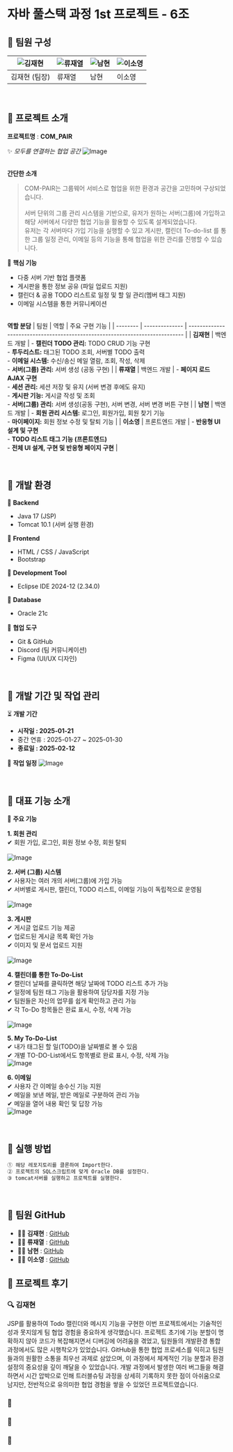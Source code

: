 # **자바 풀스택 과정 1st 프로젝트 - 6조**  
## 🌟 팀원 구성  
| ![김재현](https://github.com/kod0406.png) | ![류재열](https://github.com/fbwoduf112.png?size=100) | ![남현](https://github.com/hyun3138.png?size=100) | ![이소영](https://github.com/SoYoungLEE-me.png?size=100) |
| --- | --- | --- | --- |
| 김재현 (팀장) | 류재열 |  남현 | 이소영 |

<br>

##  🌟 프로젝트 소개  
**프로젝트명** : **COM_PAIR**

✨ *모두를 연결하는 협업 공간*
![Image](https://github.com/user-attachments/assets/e80abeb3-edb8-4da1-8808-4c171bf7f8bf)

<br>  **간단한 소개**  

> COM-PAIR는 그룹웨어 서비스로 협업을 위한 환경과 공간을 고민하며 구상되었습니다.  
<br> 서버 단위의 그룹 관리 시스템을 기반으로, 유저가 원하는 서버(그룹)에 가입하고 해당 서버에서 다양한 협업 기능을 활용할 수 있도록 설계되었습니다.  
> 유저는 각 서버마다 가입 기능을 실행할 수 있고 게시판, 캘린더 To-do-list 를 통한 그룹 일정 관리, 이메일 등의 기능을 통해 협업을 위한 관리를 진행할 수 있습니다.

🎯 **핵심 기능**
* 다중 서버 기반 협업 플랫폼
* 게시판을 통한 정보 공유 (파일 업로드 지원)
* 캘린더 & 공용 TODO 리스트로 일정 및 할 일 관리(멤버 태그 지원)
* 이메일 시스템을 통한 커뮤니케이션

<br>**역할 분담** 
| 팀원     | 역할           | 주요 구현 기능                                                                 |
| -------- | -------------- | ---------------------------------------------------------------------------- |
| **김재현** | 백엔드 개발    | - **캘린더 TODO 관리:** TODO CRUD 기능 구현 <br> - **투두리스트:** 태그된 TODO 조회, 서버별 TODO 출력 <br> - **이메일 시스템:** 수신/송신 메일 열람, 조회, 작성, 삭제 <br> - **서버(그룹) 관리:** 서버 생성 (공동 구현) |
| **류재열** | 백엔드 개발    | - **페이지 로드 AJAX 구현** <br> - **세션 관리:** 세션 저장 및 유지 (서버 변경 후에도 유지) <br> - **게시판 기능:** 게시글 작성 및 조회 <br> - **서버(그룹) 관리:** 서버 생성(공동 구현), 서버 변경, 서버 변경 버튼 구현 |
| **남현**   | 백엔드 개발    | - **회원 관리 시스템:** 로그인, 회원가입, 회원 찾기 기능 <br> - **마이페이지:** 회원 정보 수정 및 탈퇴 기능 |
| **이소영** | 프론트엔드 개발 | - **반응형 UI 설계 및 구현** <br> - **TODO 리스트 태그 기능 (프론트엔드)** <br> - **전체 UI 설계, 구현 및 반응형 페이지 구현** |

<br>

## 🌟 개발 환경  

📌 **Backend**  
- Java 17 (JSP)
- Tomcat 10.1 (서버 실행 환경)

📌 **Frontend**  
- HTML / CSS / JavaScript
- Bootstrap

📌 **Development Tool**  
- Eclipse IDE 2024-12 (2.34.0)

📌 **Database**  
- Oracle 21c

📌 **협업 도구**  
- Git & GitHub  
- Discord (팀 커뮤니케이션)  
- Figma (UI/UX 디자인)

<br>

## 🌟 개발 기간 및 작업 관리  
⏳ **개발 기간**  
- **시작일 : 2025-01-21**
- 중간 연휴 : 2025-01-27 ~ 2025-01-30
- **종료일 : 2025-02-12**

📌 **작업 일정**
![Image](https://github.com/user-attachments/assets/c36321bc-2d7f-4403-8a5e-9e4f6a2b3713)


  <br>

## 🌟 대표 기능 소개  
📌 **주요 기능**<br>  

 **1. 회원 관리**   
    ✔ 회원 가입, 로그인, 회원 정보 수정, 회원 탈퇴<br>   
    ![Image](https://github.com/user-attachments/assets/9cd00761-43c8-47a2-815b-ea8b5f05c827)

 **2. 서버 (그룹) 시스템**   
    ✔ 사용자는 여러 개의 서버(그룹)에 가입 가능  
    ✔ 서버별로 게시판, 캘린더, TODO 리스트, 이메일 기능이 독립적으로 운영됨<br>  
    ![Image](https://github.com/user-attachments/assets/d31cd364-2b69-4de6-8589-b8e8da5a5267)

 **3. 게시판**   
    ✔ 게시글 업로드 기능 제공  
    ✔ 업로드된 게시글 목록 확인 가능  
    ✔ 이미지 및 문서 업로드 지원<br>  
    ![Image](https://github.com/user-attachments/assets/9b75dab9-df57-4560-a138-c2fc1bb8ac5c)

 **4. 캘린더를 통한 To-Do-List**   
    ✔ 캘린더 날짜를 클릭하면 해당 날짜에 TODO 리스트 추가 가능  
    ✔ 일정에 팀원 태그 기능을 활용하여 담당자를 지정 가능  
    ✔ 팀원들은 자신의 업무를 쉽게 확인하고 관리 가능  
    ✔ 각 To-Do 항목들은 완료 표시, 수정, 삭제 가능<br>  
    ![Image](https://github.com/user-attachments/assets/33af1863-3357-4017-8626-c6ff0acaa52e)

 **5. My To-Do-List**  
    ✔ 내가 태그된 할 일(TODO)을 날짜별로 볼 수 있음    
    ✔ 개별 TO-DO-List에서도 항목별로 완료 표시, 수정, 삭제 가능<br>
    ![Image](https://github.com/user-attachments/assets/560fba99-c3e5-463a-89ef-107d50989542)

 **6. 이메일**   
     ✔ 사용자 간 이메일 송수신 기능 지원  
     ✔ 메일을 보낸 메일, 받은 메일로 구분하여 관리 가능  
     ✔ 메일을 열어 내용 확인 및 답장 가능<br>
     ![Image](https://github.com/user-attachments/assets/e2558f48-75a9-4c5a-a6bf-491dae9f49b0)
     
<br>

## 🌟 실행 방법  
```bash
① 해당 레포지토리를 클론하여 Import한다.
② 프로젝트의 SQL스크립트에 맞게 Oracle DB를 설정한다.
③ tomcat서버를 실행하고 프로젝트를 실행한다.
```

<br>

## 🌟 팀원 GitHub  
- 👨‍💻 **김재현** : [GitHub](https://github.com/kod0406)  
- 👨‍💻 **류재열** : [GitHub](https://github.com/fbwoduf112)  
- 👨‍💻 **남현** : [GitHub](https://github.com/hyun3138)  
- 👩‍💻 **이소영** : [GitHub](https://github.com/SoYoungLEE-me)

## 📖 프로젝트 후기  

### 🔍 김재현

JSP를 활용하여 Todo 캘린더와 메시지 기능을 구현한 이번 프로젝트에서는 기술적인 성과 못지않게 팀 협업 경험을 중요하게 생각했습니다. 프로젝트 초기에 기능 분할이 명확하지 않아 코드가 복잡해지면서 디버깅에 어려움을 겪었고, 팀원들의 개발환경 통합 과정에서도 많은 시행착오가 있었습니다. GitHub을 통한 협업 프로세스를 익히고 팀원들과의 원활한 소통을 최우선 과제로 삼았으며, 이 과정에서 체계적인 기능 분할과 환경 설정의 중요성을 깊이 깨달을 수 있었습니다. 개발 과정에서 발생한 여러 버그들을 해결하면서 시간 압박으로 인해 트러블슈팅 과정을 상세히 기록하지 못한 점이 아쉬움으로 남지만, 전반적으로 유의미한 협업 경험을 쌓을 수 있었던 프로젝트였습니다.

### 🍔

### 🌠

### 🎱
